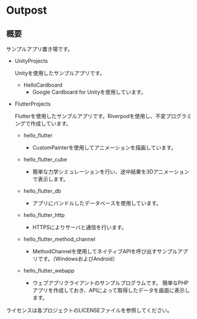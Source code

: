 # Outpost

## 概要

サンプルアプリ置き場です。

- UnityProjects

  Unityを使用したサンプルアプリです。

    - HelloCardboard
        - Google Cardboard for Unityを使用しています。

- FlutterProjects

  Flutterを使用したサンプルアプリです。Riverpodを使用し、不変プログラミングで作成しています。
  
    - hello_flutter
        - CustomPainterを使用してアニメーションを描画しています。

    - hello_flutter_cube
        - 簡単な力学シミュレーションを行い、途中結果を3Dアニメーションで表示します。

    - hello_flutter_db
        - アプリにバンドルしたデータベースを使用しています。
    
    - hello_flutter_http
        - HTTPSによりサーバと通信を行います。

    - hello_flutter_method_channel
        - MethodChannelを使用してネイティブAPIを呼び出すサンプルアプリです。（WindowsおよびAndroid）

    - hello_flutter_webapp
        - ウェブアプリクライアントのサンプルプログラムです。 簡単なPHPアプリを作成しておき、APIによって取得したデータを画面に表示します。

ライセンスは各プロジェクトのLICENSEファイルを参照してください。
